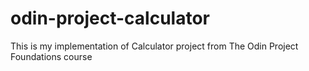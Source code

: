 # odin-project-calculator
This is my implementation of Calculator project from The Odin Project Foundations course
